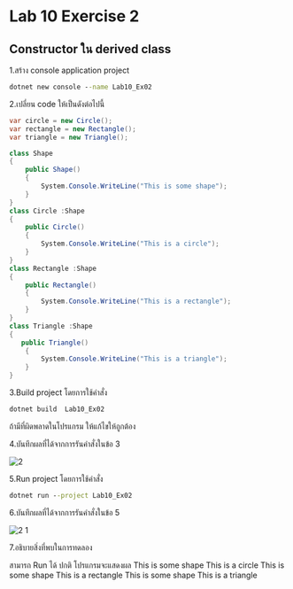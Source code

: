 # Lab 10 Exercise 2

## Constructor ใน derived class

1.สร้าง console application project

```cmd
dotnet new console --name Lab10_Ex02
```

2.เปลี่ยน code ให้เป็นดังต่อไปนี้

```cs
var circle = new Circle();
var rectangle = new Rectangle();
var triangle = new Triangle();

class Shape
{
    public Shape()
    {
        System.Console.WriteLine("This is some shape");
    }
}
class Circle :Shape
{
    public Circle()
    {
        System.Console.WriteLine("This is a circle");
    }
}
class Rectangle :Shape
{
    public Rectangle()
    {
        System.Console.WriteLine("This is a rectangle");
    }
}
class Triangle :Shape
{
   public Triangle()
    {
        System.Console.WriteLine("This is a triangle");
    }
}
```

3.Build project โดยการใช้คำสั่ง

```cmd
dotnet build  Lab10_Ex02
```

ถ้ามีที่ผิดพลาดในโปรแกรม ให้แก้ไขให้ถูกต้อง

4.บันทึกผลที่ได้จากการรันคำสั่งในข้อ 3

![2](https://github.com/Siriratda/03376836-OOP-2566-Lab-10/assets/144195995/f047dedb-7dee-459f-8269-020871272ca0)

5.Run project โดยการใช้คำสั่ง

```cmd
dotnet run --project Lab10_Ex02
```

6.บันทึกผลที่ได้จากการรันคำสั่งในข้อ 5

![2 1](https://github.com/Siriratda/03376836-OOP-2566-Lab-10/assets/144195995/6abb62cf-e945-4733-86e5-a25aa1281157)

7.อธิบายสิ่งที่พบในการทดลอง

สามารถ Run ได้ ปกติ
โปรแกรมจะแสดงผล
This is some shape
This is a circle
This is some shape
This is a rectangle
This is some shape
This is a triangle
